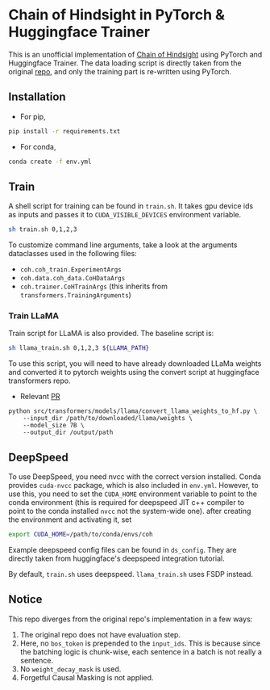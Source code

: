 # Chain of Hindsight in PyTorch & Huggingface Trainer

This is an unofficial implementation of [Chain of Hindsight](https://arxiv.org/abs/2302.02676)
using PyTorch and Huggingface Trainer. The data loading script is directly taken from the original
[repo](https://github.com/lhao499/CoH), and only the training part is re-written using PyTorch.

## Installation

- For pip,

```bash
pip install -r requirements.txt
```

- For conda,

```bash
conda create -f env.yml
```

## Train

A shell script for training can be found in `train.sh`. It takes gpu device ids
as inputs and passes it to `CUDA_VISIBLE_DEVICES` environment variable.

```bash
sh train.sh 0,1,2,3
```

To customize command line arguments, take a look at the arguments dataclasses
used in the following files:

- `coh.coh_train.ExperimentArgs`
- `coh.data.coh_data.CoHDataArgs`
- `coh.trainer.CoHTrainArgs`  (this inherits from `transformers.TrainingArguments`)

### Train LLaMA

Train script for LLaMA is also provided. The baseline script is:

```bash
sh llama_train.sh 0,1,2,3 ${LLAMA_PATH}
```

To use this script, you will need to have already downloaded LLaMa weights and
converted it to pytorch weights using the convert script at huggingface transformers repo.

- Relevant [PR](https://github.com/huggingface/transformers/pull/21955)

```
python src/transformers/models/llama/convert_llama_weights_to_hf.py \
    --input_dir /path/to/downloaded/llama/weights \
    --model_size 7B \
    --output_dir /output/path
```
## DeepSpeed

To use DeepSpeed, you need nvcc with the correct version installed. Conda provides
`cuda-nvcc` package, which is also included in `env.yml`. However, to use this,
you need to set the `CUDA_HOME` environment variable to point to the conda environment
(this is required for deepspeed JIT c++ compiler to point to the conda installed
`nvcc` not the system-wide one). after creating the environment and activating it, set

```bash
export CUDA_HOME=/path/to/conda/envs/coh
```

Example deepspeed config files can be found in `ds_config`. They are directly
taken from huggingface's deepspeed integration tutorial.

By default, `train.sh` uses deepspeed. `llama_train.sh` uses FSDP instead.

## Notice

This repo diverges from the original repo's implementation in a few ways:
1. The original repo does not have evaluation step.
2. Here, no `bos_token` is prepended to the `input_ids`. This is because since the
   batching logic is chunk-wise, each sentence in a batch is not really a sentence.
3. No `weight_decay_mask` is used.
4. Forgetful Causal Masking is not applied.
